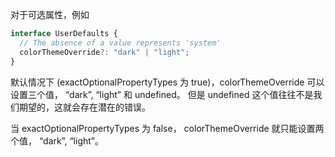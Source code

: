 
对于可选属性，例如
```ts
interface UserDefaults {
  // The absence of a value represents 'system'
  colorThemeOverride?: "dark" | "light";
}
```

默认情况下 (exactOptionalPropertyTypes 为 true)，colorThemeOverride 可以设置三个值， “dark”, “light” 和 undefined。 但是 undefined 这个值往往不是我们期望的，这就会存在潜在的错误。

当 exactOptionalPropertyTypes 为 false， colorThemeOverride 就只能设置两个值， “dark”, “light”。

